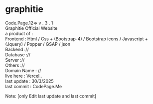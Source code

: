 # graphitie

Code.Page.12=> v . 3 . 1 <br>
Graphitie Official Website <br>
a product of : <br>
      Frontend : Html / Css + (Bootstrap-4) / Bootstrap icons / Javascript + (Jquery) / Popper / GSAP / json <br>
      Backend :// <br>
      Database :// <br>
      Server :// <br>
      Others :// <br>
Domain Name : // <br>
live here : Vercel.. <br>
last update : 30/3/2025 <br>
last commit : CodePage.Me <br>




Note: [only Edit last  update and last commit]